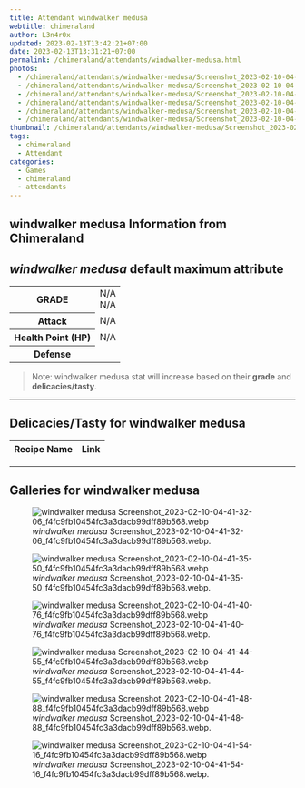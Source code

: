 ```yaml
---
title: Attendant windwalker medusa
webtitle: chimeraland
author: L3n4r0x
updated: 2023-02-13T13:42:21+07:00
date: 2023-02-13T13:31:21+07:00
permalink: /chimeraland/attendants/windwalker-medusa.html
photos:
  - /chimeraland/attendants/windwalker-medusa/Screenshot_2023-02-10-04-41-32-06_f4fc9fb10454fc3a3dacb99dff89b568.webp
  - /chimeraland/attendants/windwalker-medusa/Screenshot_2023-02-10-04-41-35-50_f4fc9fb10454fc3a3dacb99dff89b568.webp
  - /chimeraland/attendants/windwalker-medusa/Screenshot_2023-02-10-04-41-40-76_f4fc9fb10454fc3a3dacb99dff89b568.webp
  - /chimeraland/attendants/windwalker-medusa/Screenshot_2023-02-10-04-41-44-55_f4fc9fb10454fc3a3dacb99dff89b568.webp
  - /chimeraland/attendants/windwalker-medusa/Screenshot_2023-02-10-04-41-48-88_f4fc9fb10454fc3a3dacb99dff89b568.webp
  - /chimeraland/attendants/windwalker-medusa/Screenshot_2023-02-10-04-41-54-16_f4fc9fb10454fc3a3dacb99dff89b568.webp
thumbnail: /chimeraland/attendants/windwalker-medusa/Screenshot_2023-02-10-04-41-32-06_f4fc9fb10454fc3a3dacb99dff89b568.webp
tags:
  - chimeraland
  - Attendant
categories:
  - Games
  - chimeraland
  - attendants
---
```


<link
  rel="stylesheet"
  href="https://rawcdn.githack.com/dimaslanjaka/Web-Manajemen/870a349/css/bootstrap-5-3-0-alpha3-wrapper.css"
/>
<section id="bootstrap-wrapper">
  <div data-bs-theme="dark">
    <h2>windwalker medusa Information from Chimeraland</h2>
    <h2 id="attribute"><i>windwalker medusa</i> default maximum attribute</h2>
    <div class="row">
      <div class="col mb-2">
        <div class="card">
          <div class="card-body">
            <table>
              <tr>
                <th>GRADE</th>
                <td>N/A <br />N/A</td>
              </tr>
              <tr>
                <th>Attack</th>
                <td>N/A</td>
              </tr>
              <tr>
                <th>Health Point (HP)</th>
                <td>N/A</td>
              </tr>
              <tr>
                <th>Defense</th>
                <td></td>
              </tr>
            </table>
          </div>
        </div>
      </div>
    </div>
    <blockquote>
      Note: windwalker medusa stat will increase based on their <b>grade</b> and
      <b>delicacies/tasty</b>.
    </blockquote>
    <hr />
    <h2 id="delicacies">Delicacies/Tasty for windwalker medusa</h2>
    <div class="card">
      <div class="card-body">
        <div class="table-responsive">
          <table class="table table-striped">
            <thead>
              <tr>
                <th>Recipe Name</th>
                <th>Link</th>
              </tr>
            </thead>
            <tbody></tbody>
          </table>
        </div>
      </div>
    </div>
    <hr />
    <div id="gallery">
      <h2>Galleries for windwalker medusa</h2>
      <div class="row">
        <div class="col-lg-6 col-12">
          <figure>
            <img
              src="https://www.webmanajemen.com/chimeraland/attendants/windwalker-medusa/Screenshot_2023-02-10-04-41-32-06_f4fc9fb10454fc3a3dacb99dff89b568.webp"
              alt="windwalker medusa Screenshot_2023-02-10-04-41-32-06_f4fc9fb10454fc3a3dacb99dff89b568.webp"
            />
            <figcaption>
              <i>windwalker medusa</i>
              Screenshot_2023-02-10-04-41-32-06_f4fc9fb10454fc3a3dacb99dff89b568.webp.
            </figcaption>
          </figure>
        </div>
        <div class="col-lg-6 col-12">
          <figure>
            <img
              src="https://www.webmanajemen.com/chimeraland/attendants/windwalker-medusa/Screenshot_2023-02-10-04-41-35-50_f4fc9fb10454fc3a3dacb99dff89b568.webp"
              alt="windwalker medusa Screenshot_2023-02-10-04-41-35-50_f4fc9fb10454fc3a3dacb99dff89b568.webp"
            />
            <figcaption>
              <i>windwalker medusa</i>
              Screenshot_2023-02-10-04-41-35-50_f4fc9fb10454fc3a3dacb99dff89b568.webp.
            </figcaption>
          </figure>
        </div>
        <div class="col-lg-6 col-12">
          <figure>
            <img
              src="https://www.webmanajemen.com/chimeraland/attendants/windwalker-medusa/Screenshot_2023-02-10-04-41-40-76_f4fc9fb10454fc3a3dacb99dff89b568.webp"
              alt="windwalker medusa Screenshot_2023-02-10-04-41-40-76_f4fc9fb10454fc3a3dacb99dff89b568.webp"
            />
            <figcaption>
              <i>windwalker medusa</i>
              Screenshot_2023-02-10-04-41-40-76_f4fc9fb10454fc3a3dacb99dff89b568.webp.
            </figcaption>
          </figure>
        </div>
        <div class="col-lg-6 col-12">
          <figure>
            <img
              src="https://www.webmanajemen.com/chimeraland/attendants/windwalker-medusa/Screenshot_2023-02-10-04-41-44-55_f4fc9fb10454fc3a3dacb99dff89b568.webp"
              alt="windwalker medusa Screenshot_2023-02-10-04-41-44-55_f4fc9fb10454fc3a3dacb99dff89b568.webp"
            />
            <figcaption>
              <i>windwalker medusa</i>
              Screenshot_2023-02-10-04-41-44-55_f4fc9fb10454fc3a3dacb99dff89b568.webp.
            </figcaption>
          </figure>
        </div>
        <div class="col-lg-6 col-12">
          <figure>
            <img
              src="https://www.webmanajemen.com/chimeraland/attendants/windwalker-medusa/Screenshot_2023-02-10-04-41-48-88_f4fc9fb10454fc3a3dacb99dff89b568.webp"
              alt="windwalker medusa Screenshot_2023-02-10-04-41-48-88_f4fc9fb10454fc3a3dacb99dff89b568.webp"
            />
            <figcaption>
              <i>windwalker medusa</i>
              Screenshot_2023-02-10-04-41-48-88_f4fc9fb10454fc3a3dacb99dff89b568.webp.
            </figcaption>
          </figure>
        </div>
        <div class="col-lg-6 col-12">
          <figure>
            <img
              src="https://www.webmanajemen.com/chimeraland/attendants/windwalker-medusa/Screenshot_2023-02-10-04-41-54-16_f4fc9fb10454fc3a3dacb99dff89b568.webp"
              alt="windwalker medusa Screenshot_2023-02-10-04-41-54-16_f4fc9fb10454fc3a3dacb99dff89b568.webp"
            />
            <figcaption>
              <i>windwalker medusa</i>
              Screenshot_2023-02-10-04-41-54-16_f4fc9fb10454fc3a3dacb99dff89b568.webp.
            </figcaption>
          </figure>
        </div>
      </div>
    </div>
  </div>
</section>
